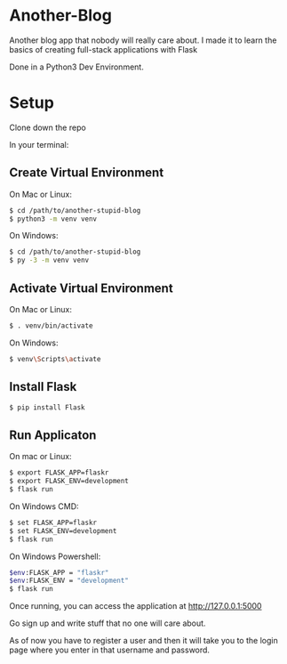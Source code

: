 # Another-Blog
Another blog app that nobody will really care about. I made it to learn the basics of creating full-stack applications with Flask

Done in a Python3 Dev Environment.

# Setup

Clone down the repo

In your terminal:

## Create Virtual Environment 

On Mac or Linux: 

```bash
$ cd /path/to/another-stupid-blog
$ python3 -m venv venv
```

On Windows:

```bash
$ cd /path/to/another-stupid-blog
$ py -3 -m venv venv
```

## Activate Virtual Environment

On Mac or Linux:

```bash
$ . venv/bin/activate
```

On Windows:

```bash
$ venv\Scripts\activate
```

## Install Flask 

```bash
$ pip install Flask
```

## Run Applicaton

On mac or Linux:

```bash
$ export FLASK_APP=flaskr
$ export FLASK_ENV=development
$ flask run
```

On Windows CMD:

```bash
$ set FLASK_APP=flaskr
$ set FLASK_ENV=development
$ flask run
```

On Windows Powershell:

```bash
$env:FLASK_APP = "flaskr"
$env:FLASK_ENV = "development"
$ flask run
```

Once running, you can access the application at http://127.0.0.1:5000 

Go sign up and write stuff that no one will care about.

As of now you have to register a user and then it will take you to the login page where you enter in that username and password.

